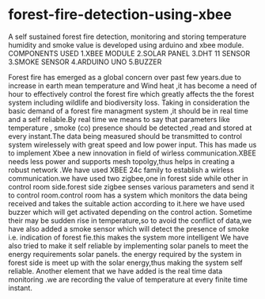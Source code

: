 # forest-fire-detection-using-xbee
A self sustained forest fire detection, monitoring and storing temperature humidity and smoke value is developed using arduino and xbee module.
COMPONENTS USED
1.XBEE MODULE
2.SOLAR PANEL
3.DHT 11 SENSOR
3.SMOKE SENSOR
4.ARDUINO UNO
5.BUZZER

Forest fire has emerged as a global concern over past few years.due to increase in earth mean  temperature and  Wind heat ,it has become a need of hour to effectively control the forest fire which greatly affects the the forest system including wildlife and biodiversity loss.
Taking in consideration the basic demand of a forest fire managment system ,it should be in real time and a self reliable.By real time we means to say that parameters like temperature , smoke (co) presence should be detected ,read and stored at every instant.The data being measured should be transmitted to control system wirelessely with great speed and low power input.
This has made us to implement Xbee a new innovation in field of wirless communication.XBEE needs less power and supports mesh topolgy,thus helps in creating a robust network .We have used XBEE 24c family to establish a wirless communication.we have used two zigbee,one in forest side while other in control room side.forest side zigbee senses various parameters and send it to control room.control room has a system which monitors the data being received and takes the suitable action according to it.here we have used buzzer which will get activated depending on the control action.
Sometime their may be sudden rise in temperature,so to avoid the conflict of data,we have also added a smoke sensor which will detect the presence of smoke i.e. indication of forest fie.this makes the system more intelligent
We have also tried to make it self reliable by implementing solar panels to meet the energy requirements solar panels.
the energy required by the system in forest side is meet up with the solar energy,thus making the system self reliable.
Another element that we have added is the real time data monitoring .we are recording the value of temperature at every finite time instant.
